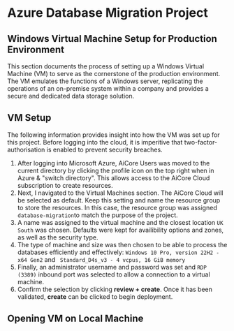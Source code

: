 # Azure Database Migration Project
## Windows Virtual Machine Setup for Production Environment
This section documents the process of setting up a Windows Virtual Machine (VM) to serve as the cornerstone of the production environment. The VM emulates the functions of a Windows server, replicating the operations of an on-premise system within a company and provides a secure and dedicated data storage solution.

## VM Setup
The following information provides insight into how the VM was set up for this project. Before logging into the cloud, it is imperitive that two-factor-authorisation is enabled to prevent security breaches.

1. After logging into Microsoft Azure, AiCore Users was moved to the current directory by clicking the profile icon on the top right when in Azure & "switch directory". This allows access to the AiCore Cloud subscription to create resources.
2. Next, I navigated to the Virtual Machines section. The AiCore Cloud will be selected as default. Keep this setting and name the resource group to store the resources. In this case, the resource group was assigned `database-migration`to match the purpose of the project.
3. A name was assigned to the virtual machine and the closest location `UK South` was chosen. Defaults were kept for availibility options and zones, as well as the security type.
4. The type of machine and size was then chosen to be able to process the databases efficiently and effectively: `Windows 10 Pro, version 22H2 - x64 Gen2` and ` Standard_D4s_v3 - 4 vcpus, 16 GiB memory`
5. Finally, an administrator username and password was set and `RDP (3389)` inbound port was selected to allow a connection to a virtual machine.
6. Confirm the selection by clicking **review + create**. Once it has been validated, **create** can be clicked to begin deployment.

## Opening VM on Local Machine





